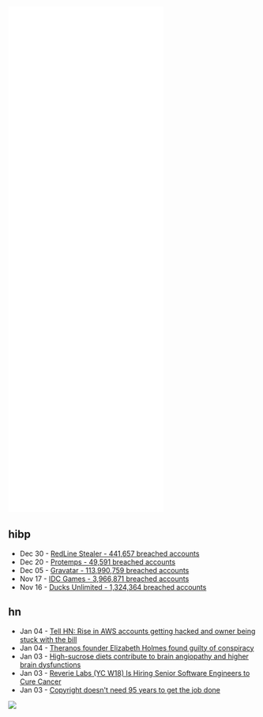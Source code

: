 ![Metrics](https://raw.githubusercontent.com/phixion/phixion/master/metrics.svg)

## hibp

<!--
for https://github.com/phixion/phixion/blob/main/.github/workflows/feeds.yml
-->
<!--START_SECTION:haveibeenpwnd-->
- Dec 30 - [RedLine Stealer - 441,657 breached accounts](https://haveibeenpwned.com/PwnedWebsites#RedLineStealer)
- Dec 20 - [Protemps - 49,591 breached accounts](https://haveibeenpwned.com/PwnedWebsites#Protemps)
- Dec 05 - [Gravatar - 113,990,759 breached accounts](https://haveibeenpwned.com/PwnedWebsites#Gravatar)
- Nov 17 - [IDC Games - 3,966,871 breached accounts](https://haveibeenpwned.com/PwnedWebsites#IDCGames)
- Nov 16 - [Ducks Unlimited - 1,324,364 breached accounts](https://haveibeenpwned.com/PwnedWebsites#DucksUnlimited)
<!--END_SECTION:haveibeenpwnd-->

## hn

<!--
for https://github.com/phixion/phixion/blob/main/.github/workflows/feeds.yml
-->
<!--START_SECTION:hn-->
- Jan 04 - [Tell HN: Rise in AWS accounts getting hacked and owner being stuck with the bill](https://news.ycombinator.com/item?id=29789417)
- Jan 04 - [Theranos founder Elizabeth Holmes found guilty of conspiracy](https://www.axios.com/theranos-elizabeth-holmes-verdict-df20ad3f-95bd-400c-bf42-a379ade65c2c.html)
- Jan 03 - [High-sucrose diets contribute to brain angiopathy and higher brain dysfunctions](https://www.science.org/doi/10.1126/sciadv.abl6077)
- Jan 03 - [Reverie Labs (YC W18) Is Hiring Senior Software Engineers to Cure Cancer](https://jobs.lever.co/reverielabs/3215ba2d-a3be-412b-954d-10e1e75eb078)
- Jan 03 - [Copyright doesn't need 95 years to get the job done](https://fullstackeconomics.com/winnie-the-pooh-should-have-been-free-decades-ago/)
<!--END_SECTION:hn-->

<!--
for https://yhype.me
-->
![](https://hit.yhype.me/github/profile?user_id=13013670)
